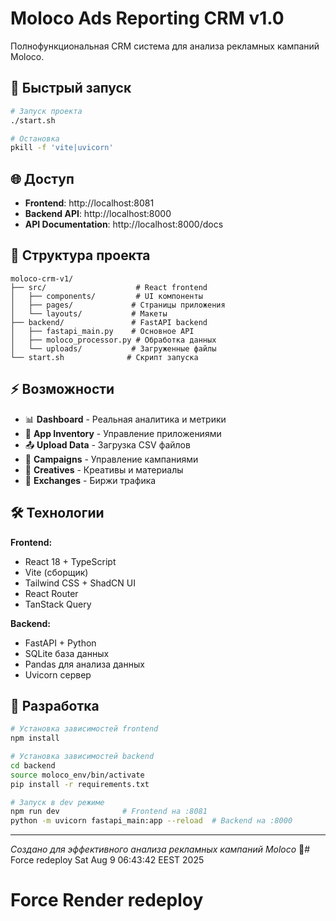 # Moloco Ads Reporting CRM v1.0

Полнофункциональная CRM система для анализа рекламных кампаний Moloco.

## 🚀 Быстрый запуск

```bash
# Запуск проекта
./start.sh

# Остановка
pkill -f 'vite|uvicorn'
```

## 🌐 Доступ

- **Frontend**: http://localhost:8081
- **Backend API**: http://localhost:8000
- **API Documentation**: http://localhost:8000/docs

## 📁 Структура проекта

```
moloco-crm-v1/
├── src/                    # React frontend
│   ├── components/         # UI компоненты
│   ├── pages/             # Страницы приложения
│   └── layouts/           # Макеты
├── backend/               # FastAPI backend
│   ├── fastapi_main.py    # Основное API
│   ├── moloco_processor.py # Обработка данных
│   └── uploads/           # Загруженные файлы
└── start.sh              # Скрипт запуска
```

## ⚡ Возможности

- 📊 **Dashboard** - Реальная аналитика и метрики
- 📱 **App Inventory** - Управление приложениями
- 📤 **Upload Data** - Загрузка CSV файлов
- 🎯 **Campaigns** - Управление кампаниями
- 🎨 **Creatives** - Креативы и материалы
- 🔄 **Exchanges** - Биржи трафика

## 🛠 Технологии

**Frontend:**
- React 18 + TypeScript
- Vite (сборщик)
- Tailwind CSS + ShadCN UI
- React Router
- TanStack Query

**Backend:**
- FastAPI + Python
- SQLite база данных
- Pandas для анализа данных
- Uvicorn сервер

## 📝 Разработка

```bash
# Установка зависимостей frontend
npm install

# Установка зависимостей backend
cd backend
source moloco_env/bin/activate
pip install -r requirements.txt

# Запуск в dev режиме
npm run dev              # Frontend на :8081
python -m uvicorn fastapi_main:app --reload  # Backend на :8000
```

---

*Создано для эффективного анализа рекламных кампаний Moloco* 🎯# Force redeploy Sat Aug  9 06:43:42 EEST 2025
# Force Render redeploy
